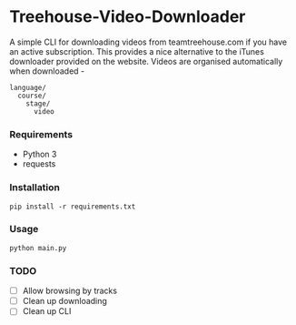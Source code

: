 # Treehouse-Video-Downloader

A simple CLI for downloading videos from teamtreehouse.com if you have an active subscription. This provides a nice alternative to the iTunes downloader provided on the website. Videos are organised automatically when downloaded -
```
language/
  course/
    stage/
      video
```

### Requirements ###
- Python 3
- requests

### Installation ###
```
pip install -r requirements.txt
```

### Usage ###
```
python main.py
```

### TODO
- [ ] Allow browsing by tracks
- [ ] Clean up downloading
- [ ] Clean up CLI
